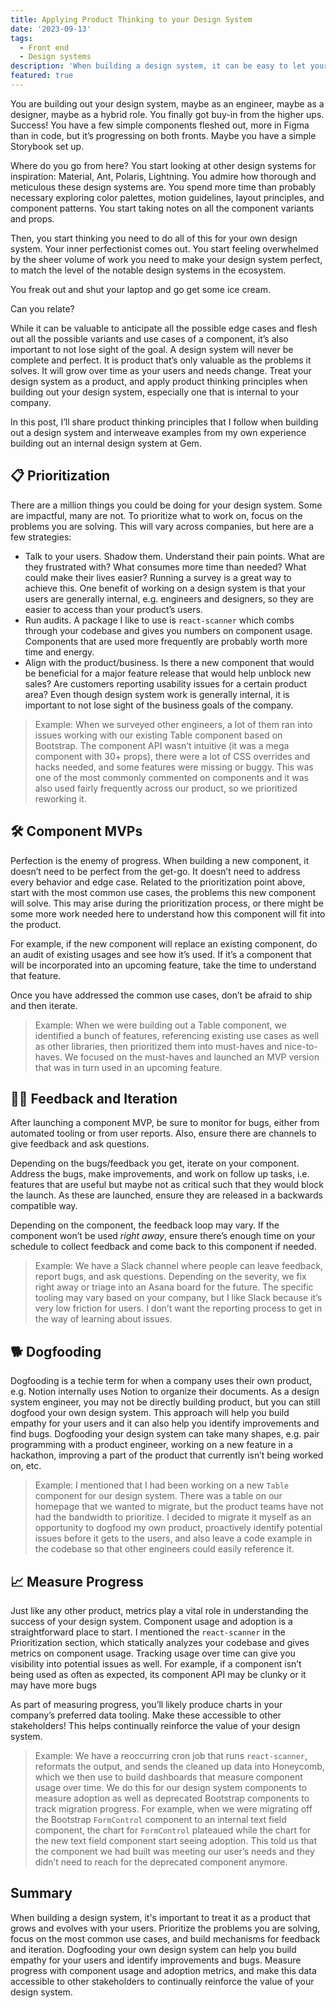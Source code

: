 ```yaml
---
title: Applying Product Thinking to your Design System
date: '2023-09-13'
tags:
  - Front end
  - Design systems
description: 'When building a design system, it can be easy to let your inner perfectionist take over and try to cover every situation, especially when referencing established design systems. A better approach is to treat it as a product that grows and evolves with your users because its value ultimately lies in the problems it solves and the needs it meets.'
featured: true
---
```


You are building out your design system, maybe as an engineer, maybe as a designer, maybe as a hybrid role. You finally got buy-in from the higher ups. Success! You have a few simple components fleshed out, more in Figma than in code, but it’s progressing on both fronts. Maybe you have a simple Storybook set up.

Where do you go from here? You start looking at other design systems for inspiration: Material, Ant, Polaris, Lightning. You admire how thorough and meticulous these design systems are. You spend more time than probably necessary exploring color palettes, motion guidelines, layout principles, and component patterns. You start taking notes on all the component variants and props.

Then, you start thinking you need to do all of this for your own design system. Your inner perfectionist comes out. You start feeling overwhelmed by the sheer volume of work you need to make your design system perfect, to match the level of the notable design systems in the ecosystem.

You freak out and shut your laptop and go get some ice cream.

Can you relate?

While it can be valuable to anticipate all the possible edge cases and flesh out all the possible variants and use cases of a component, it’s also important to not lose sight of the goal. A design system will never be complete and perfect. It is product that’s only valuable as the problems it solves. It will grow over time as your users and needs change. Treat your design system as a product, and apply product thinking principles when building out your design system, especially one that is internal to your company.

In this post, I’ll share product thinking principles that I follow when building out a design system and interweave examples from my own experience building out an internal design system at Gem.

## 📋 Prioritization

There are a million things you could be doing for your design system. Some are impactful, many are not. To prioritize what to work on, focus on the problems you are solving. This will vary across companies, but here are a few strategies:

- Talk to your users. Shadow them. Understand their pain points. What are they frustrated with? What consumes more time than needed? What could make their lives easier? Running a survey is a great way to achieve this. One benefit of working on a design system is that your users are generally internal, e.g. engineers and designers, so they are easier to access than your product’s users.
- Run audits. A package I like to use is `react-scanner` which combs through your codebase and gives you numbers on component usage. Components that are used more frequently are probably worth more time and energy.
- Align with the product/business. Is there a new component that would be beneficial for a major feature release that would help unblock new sales? Are customers reporting usability issues for a certain product area? Even though design system work is generally internal, it is important to not lose sight of the business goals of the company.

> Example: When we surveyed other engineers, a lot of them ran into issues working with our existing Table component based on Bootstrap. The component API wasn’t intuitive (it was a mega component with 30+ props), there were a lot of CSS overrides and hacks needed, and some features were missing or buggy. This was one of the most commonly commented on components and it was also used fairly frequently across our product, so we prioritized reworking it.

## 🛠️ Component MVPs

Perfection is the enemy of progress. When building a new component, it doesn’t need to be perfect from the get-go. It doesn’t need to address every behavior and edge case. Related to the prioritization point above, start with the most common use cases, the problems this new component will solve. This may arise during the prioritization process, or there might be some more work needed here to understand how this component will fit into the product.

For example, if the new component will replace an existing component, do an audit of existing usages and see how it’s used. If it’s a component that will be incorporated into an upcoming feature, take the time to understand that feature.

Once you have addressed the common use cases, don’t be afraid to ship and then iterate.

> Example: When we were building out a Table component, we identified a bunch of features, referencing existing use cases as well as other libraries, then prioritized them into must-haves and nice-to-haves. We focused on the must-haves and launched an MVP version that was in turn used in an upcoming feature.

## 🙋‍♀️ Feedback and Iteration

After launching a component MVP, be sure to monitor for bugs, either from automated tooling or from user reports. Also, ensure there are channels to give feedback and ask questions.

Depending on the bugs/feedback you get, iterate on your component. Address the bugs, make improvements, and work on follow up tasks, i.e. features that are useful but maybe not as critical such that they would block the launch. As these are launched, ensure they are released in a backwards compatible way.

Depending on the component, the feedback loop may vary. If the component won’t be used _right away_, ensure there’s enough time on your schedule to collect feedback and come back to this component if needed.

> Example: We have a Slack channel where people can leave feedback, report bugs, and ask questions. Depending on the severity, we fix right away or triage into an Asana board for the future. The specific tooling may vary based on your company, but I like Slack because it’s very low friction for users. I don’t want the reporting process to get in the way of learning about issues.

## 🐕 Dogfooding

Dogfooding is a techie term for when a company uses their own product, e.g. Notion internally uses Notion to organize their documents. As a design system engineer, you may not be directly building product, but you can still dogfood your own design system. This approach will help you build empathy for your users and it can also help you identify improvements and find bugs. Dogfooding your design system can take many shapes, e.g. pair programming with a product engineer, working on a new feature in a hackathon, improving a part of the product that currently isn’t being worked on, etc.

> Example: I mentioned that I had been working on a new `Table` component for our design system. There was a table on our homepage that we wanted to migrate, but the product teams have not had the bandwidth to prioritize. I decided to migrate it myself as an opportunity to dogfood my own product, proactively identify potential issues before it gets to the users, and also leave a code example in the codebase so that other engineers could easily reference it.

## 📈 Measure Progress

Just like any other product, metrics play a vital role in understanding the success of your design system. Component usage and adoption is a straightforward place to start. I mentioned the `react-scanner` in the Prioritization section, which statically analyzes your codebase and gives metrics on component usage. Tracking usage over time can give you visibility into potential issues as well. For example, if a component isn’t being used as often as expected, its component API may be clunky or it may have more bugs

As part of measuring progress, you’ll likely produce charts in your company’s preferred data tooling. Make these accessible to other stakeholders! This helps continually reinforce the value of your design system.

> Example: We have a reoccurring cron job that runs `react-scanner`, reformats the output, and sends the cleaned up data into Honeycomb, which we then use to build dashboards that measure component usage over time. We do this for our design system components to measure adoption as well as deprecated Bootstrap components to track migration progress. For example, when we were migrating off the Bootstrap `FormControl` component to an internal text field component, the chart for `FormControl` plateaued while the chart for the new text field component start seeing adoption. This told us that the component we had built was meeting our user’s needs and they didn’t need to reach for the deprecated component anymore.

## Summary

When building a design system, it's important to treat it as a product that grows and evolves with your users. Prioritize the problems you are solving, focus on the most common use cases, and build mechanisms for feedback and iteration. Dogfooding your own design system can help you build empathy for your users and identify improvements and bugs. Measure progress with component usage and adoption metrics, and make this data accessible to other stakeholders to continually reinforce the value of your design system.
